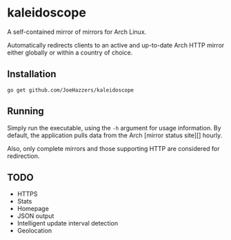 # kaleidoscope

A self-contained mirror of mirrors for Arch Linux.

Automatically redirects clients to an active and up-to-date Arch HTTP mirror
either globally or within a country of choice.


## Installation

    go get github.com/JoeHazzers/kaleidoscope

## Running

Simply run the executable, using the `-h` argument for usage information. By
default, the application pulls data from the Arch [mirror status site][] hourly.

Also, only complete mirrors and those supporting HTTP are considered for
redirection.


## TODO

* HTTPS
* Stats
* Homepage
* JSON output
* Intelligent update interval detection
* Geolocation
